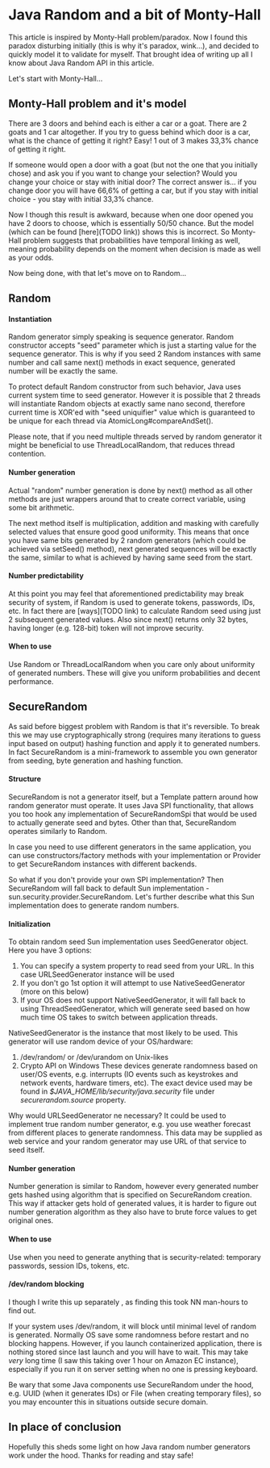 # Java Random and a bit of Monty-Hall

This article is inspired by Monty-Hall problem/paradox. Now I found this 
paradox disturbing initially (this is why it's paradox, wink...), and decided
to quickly model it to validate for myself. That brought idea of writing up
all I know about Java Random API in this article.

Let's start with Monty-Hall...

## Monty-Hall problem and it's model

There are 3 doors and behind each is either a car or a goat. There are 2 goats 
and 1 car altogether. If you try to guess behind which door is a car, what is 
the chance of getting it right? Easy! 1 out of 3 makes 33,3% chance of getting
it right.

If someone would open a door with a goat (but not the one that you initially
chose) and ask you if you want to change your selection? Would you change your
choice or stay with initial door?  The correct answer is... if you change door 
you will have 66,6% of getting a car, but if you stay with initial choice - you 
stay with initial 33,3% chance. 

Now I though this result is awkward, because when one door opened you have 2
doors to choose, which is essentially 50/50 chance. But the model (which can be 
found [here](TODO link)) 
shows this is incorrect. So Monty-Hall problem suggests that probabilities have 
temporal linking as well, meaning probability depends on the moment when 
decision is made as well as your odds.

Now being done, with that let's move on to Random...

## Random

#### Instantiation

Random generator simply speaking is sequence generator. Random constructor 
accepts "seed" parameter which is just a starting value for the sequence 
generator. This is why if you seed 2 Random instances with same number and 
call same next() methods in exact sequence, generated number will be exactly 
the same.

To protect default Random constructor from such behavior, Java uses current
system time to seed generator. However it is possible that 2 threads will 
instantiate Random objects at exactly same nano second, therefore current time
is XOR'ed with "seed uniquifier" value which is guaranteed to be unique for 
each thread via AtomicLong#compareAndSet().

Please note, that if you need multiple threads served by random generator it might
be beneficial to use ThreadLocalRandom, that reduces thread contention.

#### Number generation

Actual "random" number generation is done by next() method as all other methods 
are just wrappers around that to create correct variable, using some bit 
arithmetic. 

The next method itself is multiplication, addition and masking with carefully
selected values that ensure good good uniformity. This means that once you 
have same bits generated by 2 random generators (which could be achieved via 
setSeed() method), next generated sequences will be exactly the same, similar 
to what is achieved by having same seed from the start.

#### Number predictability

At this point you may feel that aforementioned predictability may break security
of system, if Random is used to generate tokens, passwords, IDs, etc. In fact 
there are [ways](TODO link)
to calculate Random seed using just 2 subsequent generated values. Also since 
next() returns only 32 bytes, having longer (e.g. 128-bit) token will not 
improve security. 

#### When to use

Use Random or ThreadLocalRandom when you care only about uniformity of generated
numbers. These will give you uniform probabilities and decent performance. 

## SecureRandom

As said before biggest problem with Random is that it's reversible. To break 
this we may use cryptographically strong (requires many iterations to guess
input based on output) hashing function and apply it to generated numbers. In 
fact SecureRandom is a mini-framework to assemble you own generator from 
seeding, byte generation and hashing function.

#### Structure

SecureRandom is not a generator itself, but a Template pattern around how 
random generator must operate. It uses Java SPI functionality, that allows you 
too hook any implementation of SecureRandomSpi that would be used to actually 
generate seed and bytes. Other than that, SecureRandom operates similarly to 
Random.

In case you need to use different generators in the same application, you can
use constructors/factory methods with your implementation or Provider to get 
SecureRandom instances with different backends.

So what if you don't provide your own SPI implementation? Then SecureRandom will
fall back to default Sun implementation - sun.security.provider.SecureRandom. 
Let's further describe what this Sun implementation does to generate random 
numbers.

#### Initialization

To obtain random seed Sun implementation uses SeedGenerator object. Here you 
have 3 options:
1. You can specify a system property to read seed from your URL. In this case
URLSeedGenerator instance will be used
2. If you don't go 1st option it will attempt to use NativeSeedGenerator (more 
on this below)
3. If your OS does not support NativeSeedGenerator, it will fall back to using 
ThreadSeedGenerator, which will generate seed based on how much time OS takes
to switch between application threads.

NativeSeedGenerator is the instance that most likely to be used. This generator
will use random device of your OS/hardware:
1. /dev/random/ or /dev/urandom on Unix-likes
2. Crypto API on Windows
These devices generate randomness based on user/OS events, e.g. interrupts
(IO events such as keystrokes and network events, hardware timers, etc).
The exact device used may be found in _$JAVA_HOME/lib/security/java.security_
file under _securerandom.source_ property.

Why would URLSeedGenerator ne necessary? It could be used to implement true
random number generator, e.g. you use weather forecast from different places
to generate randomness. This data may be supplied as web service and your
random generator may use URL of that service to seed itself.

#### Number generation

Number generation is similar to Random, however every generated number gets
hashed using algorithm that is specified on SecureRandom creation. This way
if attacker gets hold of generated values, it is harder to figure out number
generation algorithm as they also have to brute force values to get original
ones.

#### When to use

Use when you need to generate anything that is security-related: temporary
passwords, session IDs, tokens, etc.

#### /dev/random blocking

I though I write this up separately , as finding this took NN man-hours to
find out.

If your system uses /dev/random, it will block until minimal level of random
is generated. Normally OS save some randomness before restart and no
blocking happens. However, if you launch containerized application, there is
nothing stored since last launch and you will have to wait. This may take
_very_ long time (I saw this taking over 1 hour on Amazon EC instance),
especially if you run it on server setting when no one is pressing keyboard.

Be wary that some Java components use SecureRandom under the hood, e.g.
UUID (when it generates IDs) or File (when creating temporary files), so you
may encounter this in situations outside secure domain.

## In place of conclusion

Hopefully this sheds some light on how Java random number generators work
under the hood. Thanks for reading and stay safe!
